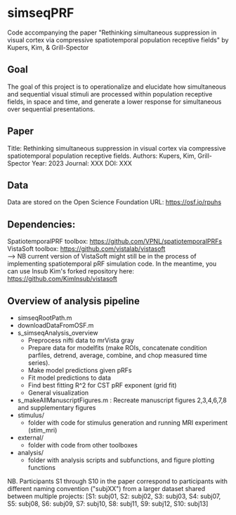 # simseqPRF
Code accompanying the paper "Rethinking simultaneous suppression in visual cortex via compressive spatiotemporal population receptive fields" by Kupers, Kim, & Grill-Spector

## Goal
The goal of this project is to operationalize and elucidate how simultaneous and sequential visual stimuli are processed within population receptive fields, in space and time, and generate a lower response for simultaneous over sequential presentations.

## Paper
Title: Rethinking simultaneous suppression in visual cortex via compressive spatiotemporal population receptive fields.
Authors: Kupers, Kim, Grill-Spector
Year: 2023
Journal: XXX
DOI: XXX

## Data
Data are stored on the Open Science Foundation URL: https://osf.io/rpuhs

## Dependencies:
SpatiotemporalPRF toolbox: https://github.com/VPNL/spatiotemporalPRFs  
VistaSoft toolbox: https://github.com/vistalab/vistasoft  
--> NB current version of VistaSoft might still be in the process of implementing spatiotemporal pRF simulation code. In the meantime, you can use Insub Kim's forked repository here: https://github.com/KimInsub/vistasoft

## Overview of analysis pipeline
* simseqRootPath.m
* downloadDataFromOSF.m
* s_simseqAnalysis_overview
    - Preprocess nifti data to mrVista gray
    - Prepare data for modelfits (make ROIs, concatenate condition parfiles, detrend, average, combine, and chop measured time series).
    - Make model predictions given pRFs
    - Fit model predictions to data
    - Find best fitting R^2 for CST pRF exponent (grid fit)
    - General visualization
* s_makeAllManuscriptFigures.m : Recreate manuscript figures 2,3,4,6,7,8 and supplementary figures
* stimulus/
    - folder with code for stimulus generation and running MRI experiment (stim_mri)
* external/
    - folder with code from other toolboxes
* analysis/
    - folder with analysis scripts and subfunctions, and figure plotting functions

NB. Participants S1 through S10 in the paper correspond to participants with different naming convention ("subjXX") from a larger dataset shared between multiple projects: [S1: subj01, S2: subj02, S3: subj03, S4: subj07, S5: subj08, S6: subj09, S7: subj10, S8: subj11, S9: subj12, S10: subj13]
